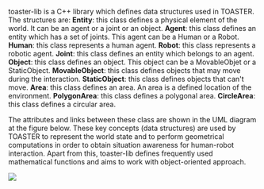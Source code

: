 toaster-lib is a C++ library which defines data structures used in TOASTER. 
The structures are:
**Entity**: this class defines a physical element of the world. It can be an agent or a joint or an object.
**Agent**: this class defines an entity which has a set of joints. This agent can be a Human or a Robot.
**Human**: this class represents a human agent.
**Robot**: this class represents a robotic agent.
**Joint**: this class defines an entity which belongs to an agent.
**Object**: this class defines an object. This object can be a MovableObjet or a StaticObject.
**MovableObject**: this class defines objects that may move during the interaction.
**StaticObject**: this class defines objects that can't move.
**Area**: this class defines an area. An area is a defined location of the environment.
**PolygonArea**: this class defines a polygonal area.
**CircleArea**: this class defines a circular area.

The attributes and links between these class are shown in the UML diagram at the figure below.
These key concepts (data structures) are used by TOASTER to represent the world state and to perform geometrical computations in order to obtain situation awareness for human-robot interaction. Apart from this, toaster-lib defines frequently used mathematical functions and aims to work with object-oriented approach.

![](https://writelatex.s3.amazonaws.com/rztjkrqdrypx/uploads/1505/6294078/1.png)
